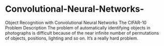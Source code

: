 # Convolutional-Neural-Networks-
Object Recognition with Convolutional Neural Networks 
The CIFAR-10 Problem Description
The problem of automatically identifying objects in photographs is difficult because of the near infinite number of permutations of objects, positions, lighting and so on. It’s a really hard problem.
